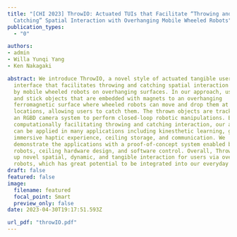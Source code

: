 ```yaml
---
title: "[CHI 2023] ThrowIO: Actuated TUIs that Facilitate “Throwing and
  Catching” Spatial Interaction with Overhanging Mobile Wheeled Robots"
publication_types:
  - "0"

authors:
- admin
- Willa Yunqi Yang
- Ken Nakagaki

abstract: We introduce ThrowIO, a novel style of actuated tangible user
  interface that facilitates throwing and catching spatial interaction powered
  by mobile wheeled robots on overhanging surfaces. In our approach, users throw
  and stick objects that are embedded with magnets to an overhanging
  ferromagnetic surface where wheeled robots can move and drop them at desired
  locations, allowing users to catch them. The thrown objects are tracked with
  an RGBD camera system to perform closed-loop robotic manipulations. By
  computationally facilitating throwing and catching interaction, our approach
  can be applied in many applications including kinesthetic learning, gaming,
  immersive haptic experience, ceiling storage, and communication. We
  demonstrate the applications with a proof-of-concept system enabled by wheeled
  robots, ceiling hardware design, and software control. Overall, ThrowIO opens
  up novel spatial, dynamic, and tangible interaction for users via overhanging
  robots, which has great potential to be integrated into our everyday space.
draft: false
featured: false
image:
  filename: featured
  focal_point: Smart
  preview_only: false
date: 2023-04-30T19:17:51.593Z

url_pdf: "throwIO.pdf"
---
```

